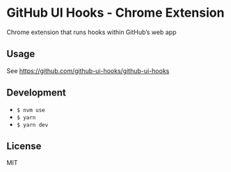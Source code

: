 # GitHub UI Hooks - Chrome Extension

Chrome extension that runs hooks within GitHub’s web app

## Usage

See https://github.com/github-ui-hooks/github-ui-hooks

## Development

- `$ nvm use`
- `$ yarn`
- `$ yarn dev`

## License

MIT
